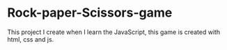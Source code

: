 # Rock-paper-Scissors-game
This project  I create when I learn the JavaScript, this game is created with html, css and js.
